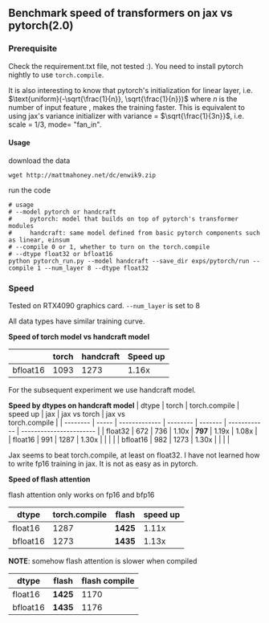 ## Benchmark speed of transformers on jax vs pytorch(2.0)

### Prerequisite
Check the requirement.txt file, not tested :). You need to install pytorch nightly to use `torch.compile`.

It is also interesting to know that pytorch's initialization for linear layer, i.e. $\text{uniform}(-\sqrt{\frac{1}{n}}, \sqrt{\frac{1}{n}})$ where $n$ is the number of input feature , makes the training faster. This is equivalent to using jax's variance initializer with variance = $\sqrt{\frac{1}{3n}}$, i.e. scale = 1/3, mode= "fan\_in".

#### Usage

download the data
```
wget http://mattmahoney.net/dc/enwik9.zip
```

run the code
```shell
# usage
# --model pytorch or handcraft
#     pytorch: model that builds on top of pytorch's transformer modules
#     handcraft: same model defined from basic pytorch components such as linear, einsum
# --compile 0 or 1, whether to turn on the torch.compile
# --dtype float32 or bfloat16
python pytorch_run.py --model handcraft --save_dir exps/pytorch/run --compile 1 --num_layer 8 --dtype float32
```

### Speed

Tested on RTX4090 graphics card. `--num_layer` is set to 8

All data types have similar training curve.

**Speed of torch model vs handcraft model**

|          | torch | handcraft | Speed up |
| -------- | ----- | --------- | -------- |
| bfloat16 | 1093  | 1273      | 1.16x    |

For the subsequent experiment we use handcraft model.

**Speed by dtypes on handcraft model**
| dtype    | torch | torch.compile | speed up | jax     | jax vs torch | jax vs<br>torch.compile |
| -------- | ----- | ------------- | -------- | ------- | ------------ | ----------------------- |
| float32  | 672   | 736           | 1.10x    | **797** | 1.19x        | 1.08x                   |
| float16  | 991   | 1287          | 1.30x    |         |              |                         |
| bfloat16 | 982   | 1273          | 1.30x    |         |              |                         |

Jax seems to beat torch.compile, at least on float32.
I have not learned how to write fp16 training in jax. It is not as easy as in pytorch.


**Speed of flash attention**

flash attention only works on fp16 and bfp16

| dtype    | torch.compile | flash    | speed up |
| -------- | ------------- | -------- | -------- |
| float16  | 1287          | **1425** | 1.11x    |
| bfloat16 | 1273          | **1435** | 1.13x    |



**NOTE**: somehow flash attention is slower when compiled

| dtype    | flash    | flash compile |
| -------- | -------- | ------------- |
| float16  | **1425** | 1170          |
| bfloat16 | **1435** | 1176          |






